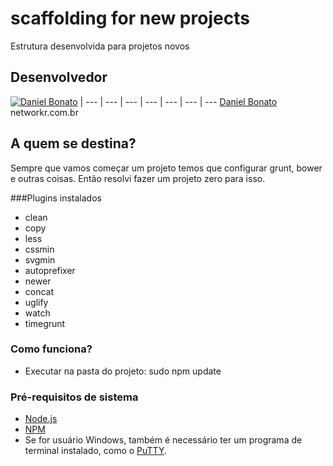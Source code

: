 # scaffolding for new projects

Estrutura desenvolvida para projetos novos

## Desenvolvedor

[![Daniel Bonato](https://avatars2.githubusercontent.com/u/7832246?v=3&s=90)](https://github.com/danielbonato) | 
--- | --- | --- | --- | --- | --- | ---
[Daniel Bonato](https://github.com/danielbonato)<br>networkr.com.br 

## A quem se destina?

Sempre que vamos começar um projeto temos que configurar grunt, bower e outras coisas. Então resolvi fazer um projeto zero para isso.

###Plugins instalados
- clean
- copy
- less
- cssmin
- svgmin
- autoprefixer
- newer
- concat
- uglify
- watch
- timegrunt


### Como funciona?

- Executar na pasta do projeto: sudo npm update

### Pré-requisitos de sistema

- [Node.js](http://nodejs.org/)
- [NPM](https://www.npmjs.org/)
- Se for usuário Windows, também é necessário ter um programa de terminal
instalado, como o [PuTTY](http://www.putty.org/).